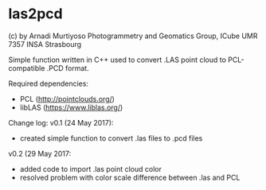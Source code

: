 # las2pcd
(c) by Arnadi Murtiyoso
Photogrammetry and Geomatics Group, ICube UMR 7357 INSA Strasbourg

Simple function written in C++ used to convert .LAS point cloud to PCL-compatible .PCD format.

Required dependencies:
- PCL (http://pointclouds.org/)
- libLAS (https://www.liblas.org/)

Change log:
v0.1 (24 May 2017):
- created simple function to convert .las files to .pcd files

v0.2 (29 May 2017:
- added code to import .las point cloud color
- resolved problem with color scale difference between .las and PCL
